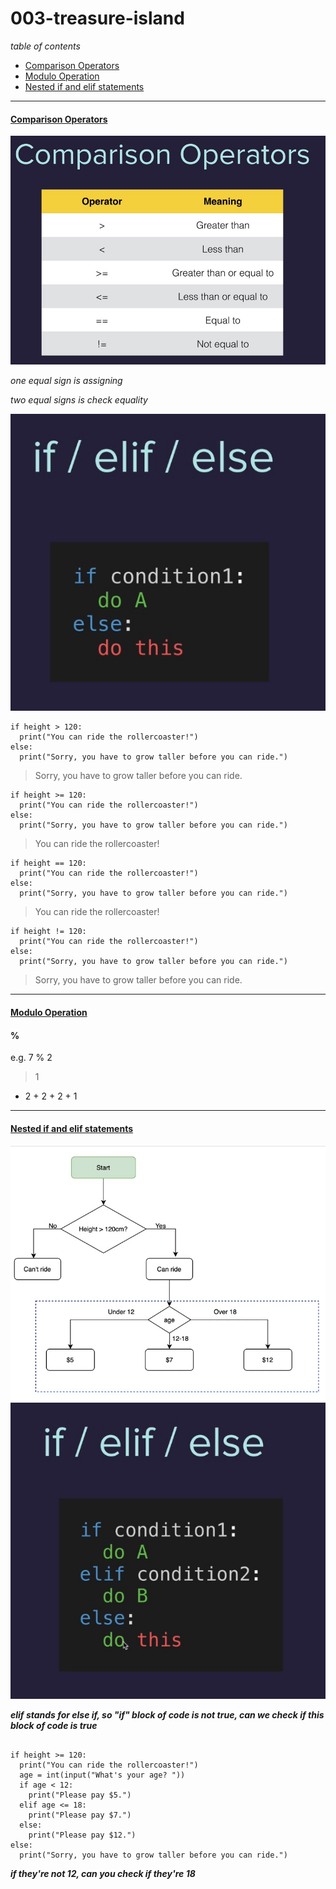 # 003-treasure-island

_table of contents_
- [Comparison Operators](#comparisonoperators)
- [Modulo Operation](#modulo)
- [Nested if and elif statements](#nestedifelif)


---

#### [Comparison Operators]()
![](/assets/comparison_operators.jpg)

*one equal sign is assigning*

*two equal signs is check equality*

![if else example](assets/ifelse.jpg)

```
if height > 120:
  print("You can ride the rollercoaster!")
else:
  print("Sorry, you have to grow taller before you can ride.")
```
  > Sorry, you have to grow taller before you can ride.

```
if height >= 120:
  print("You can ride the rollercoaster!")
else:
  print("Sorry, you have to grow taller before you can ride.")
```
  >You can ride the rollercoaster!


```
if height == 120:
  print("You can ride the rollercoaster!")
else:
  print("Sorry, you have to grow taller before you can ride.")
```
  >You can ride the rollercoaster!

```
if height != 120:
  print("You can ride the rollercoaster!")
else:
  print("Sorry, you have to grow taller before you can ride.")
```
  >Sorry, you have to grow taller before you can ride.

  ----

  #### [Modulo Operation](modulo)
  #### %

  e.g. 7 % 2
  > 1
  * 2 + 2 + 2 + 1

----

#### [Nested if and elif statements]()
![](assets/flowchart.jpg)
![elif example](assets/elif.jpg)

***elif stands for else if, so "if" block of code is not true, can we check if this block of code is true***

```height = int(input("What's your height in cm? "))

if height >= 120:
  print("You can ride the rollercoaster!")
  age = int(input("What's your age? "))
  if age < 12:
    print("Please pay $5.")
  elif age <= 18:
    print("Please pay $7.")
  else:
    print("Please pay $12.")
else:
  print("Sorry, you have to grow taller before you can ride.")
```

***if they're not 12, can you check if they're 18***